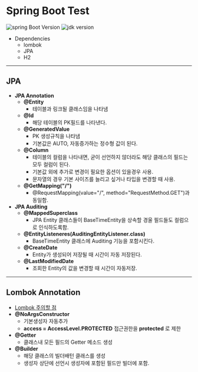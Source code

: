 # Spring Boot Test
![spring Boot Version](https://img.shields.io/badge/SpringBoot-1.5.10%20RELEASE-green.svg)
![jdk version](https://img.shields.io/badge/jdk-8-red.svg)
- Dependencies
    - lombok
    - JPA
    - H2
---
## JPA
- **JPA Annotation**
    - **@Entity**
        - 테이블과 링크될 클래스임을 나타냄
    - **@Id**
        - 해당 테이블의 PK필드를 나타낸다. 
    - **@GeneratedValue**
        - PK 생성규칙을 나타냄
        - 기본값은 AUTO, 자동증가하는 정수형 값이 된다.
    - **@Column**
        - 테이블의 컬럼을 나타내면, 굳이 선언하지 않더라도 해당 클래스의 필드는 모두 컬럼이 된다.
        - 기본값 외에 추가로 변경이 필요한 옵션이 있을경우 사용.
        - 문자열의 경우 기본 사이즈를 늘리고 싶거나 타입을 변경할 때 사용.
    - **@GetMapping("/")**
        - @RequestMapping(value="/", method="RequestMethod.GET")과 동일함.
- **JPA Auditing**
    - **@MappedSuperclass**
        - JPA Entity 클래스들이 BaseTimeEntity을 상속할 경울 필드들도 컬럼으로 인식하도록함.
    - **@EntityListeneres(AuditingEntityListener.class)**
        - BaseTimeEntity 클래스에 Auditing 기능을 포함시킨다.
    - **@CreateDate**
        - Entity가 생성되어 저장될 때 시간이 자동 저장된다.
    - **@LastModifiedDate**
        - 조회한 Entity의 값을 변경할 때 시간이 자동저장.

---

## Lombok Annotation 
- [Lombok 주의할 점](http://kwonnam.pe.kr/wiki/java/lombok/pitfall)
- **@NoArgsConstructor**
    - 기본생성자 자동추가
    - **access = AccessLevel.PROTECTED** 접근권한을 **protected** 로 제한
- **@Getter**
    - 클래스내 모든 필드의 Getter 메소드 생성
- **@Builder**
    - 해당 클래스의 빌더배턴 클래스를 생성
    - 생성자 상단에 선언시 생성자에 포함된 필드만 빌더에 포함.

